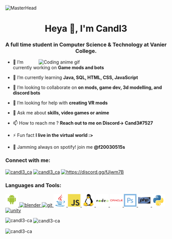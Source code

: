 
![MasterHead](https://pbs.twimg.com/media/EaTuo8_WsAIjjDC?format=jpg&name=large)
<h1 align="center">Heya 👋, I'm Candl3</h1>
<h3 align="center">A full time student in Computer Science & Technology at Vanier College.</h3>
<img align="right" alt="Coding anime gif" width="400" src="https://c.tenor.com/505juPr22V8AAAAC/sewerslvt-jvnko.gif">

- 🔭 I’m currently working on **Game mods and bots**

- 🌱 I’m currently learning **Java, SQL, HTML, CSS, JavaScript**

- 👯 I’m looking to collaborate on **on mods, game dev, 3d modelling, and discord bots**

- 🤝 I’m looking for help with **creating VR mods**

- 💬 Ask me about **skills, video games or anime**

- 📫 How to reach me ? **Reach out to me on Discord-> Cand3#7527**

- ⚡ Fun fact **I live in the virtual world :>**

- 🎵 Jamming always on spotify! join me **@f20030515s**

<h3 align="left">Connect with me:</h3>
<p align="left">
<a href="https://twitter.com/Candl3_" target="blank"><img align="center" src="https://raw.githubusercontent.com/rahuldkjain/github-profile-readme-generator/master/src/images/icons/Social/twitter.svg" alt="candl3_ca" height="30" width="40" /></a>
<a href="https://www.youtube.com/channel/UC4BEzsNpFsXK6BYasjwLo8g" target="blank"><img align="center" src="https://raw.githubusercontent.com/rahuldkjain/github-profile-readme-generator/master/src/images/icons/Social/youtube.svg" alt="candl3_ca" height="30" width="40" /></a>
<a href="https://discord.gg/https://discord.gg/fJjwm7B" target="blank"><img align="center" src="https://raw.githubusercontent.com/rahuldkjain/github-profile-readme-generator/master/src/images/icons/Social/discord.svg" alt="https://discord.gg/fJjwm7B" height="30" width="40" /></a>
</p>

<h3 align="left">Languages and Tools:</h3>
<p align="left"> <a href="https://developer.android.com" target="_blank" rel="noreferrer"> <img src="https://raw.githubusercontent.com/devicons/devicon/master/icons/android/android-original-wordmark.svg" alt="android" width="40" height="40"/> </a> <a href="https://www.blender.org/" target="_blank" rel="noreferrer"> <img src="https://download.blender.org/branding/community/blender_community_badge_white.svg" alt="blender" width="40" height="40"/> </a> <a href="https://git-scm.com/" target="_blank" rel="noreferrer"> <img src="https://www.vectorlogo.zone/logos/git-scm/git-scm-icon.svg" alt="git" width="40" height="40"/> </a> <a href="https://www.java.com" target="_blank" rel="noreferrer"> <img src="https://raw.githubusercontent.com/devicons/devicon/master/icons/java/java-original.svg" alt="java" width="40" height="40"/> </a> <a href="https://developer.mozilla.org/en-US/docs/Web/JavaScript" target="_blank" rel="noreferrer"> <img src="https://raw.githubusercontent.com/devicons/devicon/master/icons/javascript/javascript-original.svg" alt="javascript" width="40" height="40"/> </a> <a href="https://www.linux.org/" target="_blank" rel="noreferrer"> <img src="https://raw.githubusercontent.com/devicons/devicon/master/icons/linux/linux-original.svg" alt="linux" width="40" height="40"/> </a> <a href="https://nodejs.org" target="_blank" rel="noreferrer"> <img src="https://raw.githubusercontent.com/devicons/devicon/master/icons/nodejs/nodejs-original-wordmark.svg" alt="nodejs" width="40" height="40"/> </a> <a href="https://www.oracle.com/" target="_blank" rel="noreferrer"> <img src="https://raw.githubusercontent.com/devicons/devicon/master/icons/oracle/oracle-original.svg" alt="oracle" width="40" height="40"/> </a> <a href="https://www.photoshop.com/en" target="_blank" rel="noreferrer"> <img src="https://raw.githubusercontent.com/devicons/devicon/master/icons/photoshop/photoshop-line.svg" alt="photoshop" width="40" height="40"/> </a> <a href="https://www.php.net" target="_blank" rel="noreferrer"> <img src="https://raw.githubusercontent.com/devicons/devicon/master/icons/php/php-original.svg" alt="php" width="40" height="40"/> </a> <a href="https://www.python.org" target="_blank" rel="noreferrer"> <img src="https://raw.githubusercontent.com/devicons/devicon/master/icons/python/python-original.svg" alt="python" width="40" height="40"/> </a> <a href="https://unity.com/" target="_blank" rel="noreferrer"> <img src="https://www.vectorlogo.zone/logos/unity3d/unity3d-icon.svg" alt="unity" width="40" height="40"/> </a> </p>

<p><img align="left" src="https://github-readme-stats.vercel.app/api/top-langs?username=candl3-ca&show_icons=true&locale=en&layout=compact" alt="candl3-ca" /></p>

<p>&nbsp;<img align="center" src="https://github-readme-stats.vercel.app/api?username=candl3-ca&show_icons=true&locale=en" alt="candl3-ca" /></p>

<p><img align="center" src="https://github-readme-streak-stats.herokuapp.com/?user=candl3-ca&" alt="candl3-ca" /></p>
